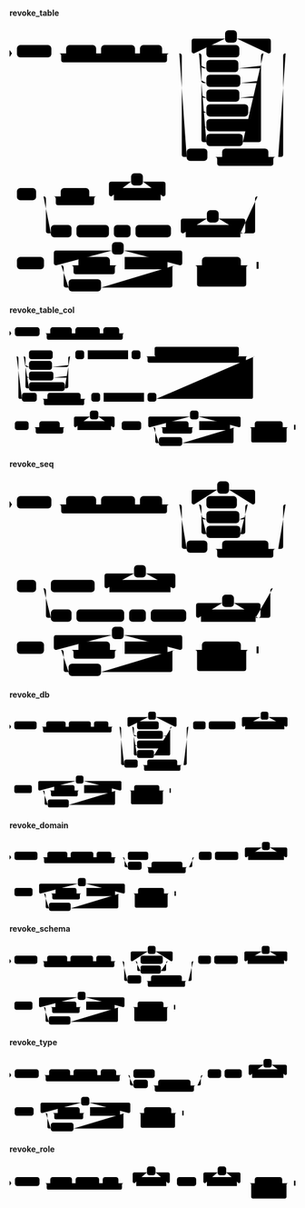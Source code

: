 #### revoke_table

<svg class="rrdiagram" version="1.1" xmlns:xlink="http://www.w3.org/1999/xlink" xmlns="http://www.w3.org/2000/svg" width="581" height="540" viewbox="0 0 581 540"><path class="connector" d="M0 52h15m70 0h30m61 0h10m69 0h10m45 0h20m-230 0q5 0 5 5v8q0 5 5 5h205q5 0 5-5v-8q0-5 5-5m5 0h50m-5 0q-5 0-5-5v-20q0-5 5-5h63m24 0h64q5 0 5 5v20q0 5-5 5m-146 0h20m67 0h54m-131 25q0 5 5 5h5m65 0h41q5 0 5-5m-121 30q0 5 5 5h5m69 0h37q5 0 5-5m-121 30q0 5 5 5h5m67 0h39q5 0 5-5m-121 30q0 5 5 5h5m85 0h21q5 0 5-5m-121 30q0 5 5 5h5m101 0h5q5 0 5-5m-126-145q5 0 5 5v170q0 5 5 5h5m74 0h32q5 0 5-5v-170q0-5 5-5m5 0h45m-221 0q5 0 5 5v200q0 5 5 5h5m42 0h30m94 0h20m-129 0q5 0 5 5v8q0 5 5 5h104q5 0 5-5v-8q0-5 5-5m5 0h5q5 0 5-5v-200q0-5 5-5m5 0h7m2 0h2m2 0h2m-581 290h2m2 0h2m2 0h7m39 0h50m58 0h20m-93 0q5 0 5 5v8q0 5 5 5h68q5 0 5-5v-8q0-5 5-5m5 0h30m-5 0q-5 0-5-5v-20q0-5 5-5h40m24 0h41q5 0 5 5v20q0 5-5 5m-5 0h202m-440 0q5 0 5 5v65q0 5 5 5h5m42 0h10m66 0h10m34 0h10m72 0h30m-5 0q-5 0-5-5v-20q0-5 5-5h48m24 0h49q5 0 5 5v20q0 5-5 5m-5 0h25q5 0 5-5v-65q0-5 5-5m5 0h7m2 0h2m2 0h2m-524 140h2m2 0h2m2 0h7m55 0h30m-5 0q-5 0-5-5v-20q0-5 5-5h113m24 0h114q5 0 5 5v20q0 5-5 5m-246 0h40m64 0h20m-99 0q5 0 5 5v8q0 5 5 5h74q5 0 5-5v-8q0-5 5-5m5 0h10m87 0h20m-236 0q5 0 5 5v35q0 5 5 5h5m66 0h140q5 0 5-5v-35q0-5 5-5m5 0h50m79 0h21m-110 25q0 5 5 5h5m80 0h5q5 0 5-5m-105-25q5 0 5 5v33q0 5 5 5h90q5 0 5-5v-33q0-5 5-5m5 0h15"/><polygon points="0,59 5,52 0,45" style="fill:black;stroke-width:0"/><rect class="literal" x="15" y="35" width="70" height="25" rx="7"/><text class="text" x="25" y="52">REVOKE</text><rect class="literal" x="115" y="35" width="61" height="25" rx="7"/><text class="text" x="125" y="52">GRANT</text><rect class="literal" x="186" y="35" width="69" height="25" rx="7"/><text class="text" x="196" y="52">OPTION</text><rect class="literal" x="265" y="35" width="45" height="25" rx="7"/><text class="text" x="275" y="52">FOR</text><rect class="literal" x="438" y="5" width="24" height="25" rx="7"/><text class="text" x="448" y="22">,</text><rect class="literal" x="400" y="35" width="67" height="25" rx="7"/><text class="text" x="410" y="52">SELECT</text><rect class="literal" x="400" y="65" width="65" height="25" rx="7"/><text class="text" x="410" y="82">INSERT</text><rect class="literal" x="400" y="95" width="69" height="25" rx="7"/><text class="text" x="410" y="112">UPDATE</text><rect class="literal" x="400" y="125" width="67" height="25" rx="7"/><text class="text" x="410" y="142">DELETE</text><rect class="literal" x="400" y="155" width="85" height="25" rx="7"/><text class="text" x="410" y="172">TRUNCATE</text><rect class="literal" x="400" y="185" width="101" height="25" rx="7"/><text class="text" x="410" y="202">REFERENCES</text><rect class="literal" x="400" y="215" width="74" height="25" rx="7"/><text class="text" x="410" y="232">TRIGGER</text><rect class="literal" x="360" y="245" width="42" height="25" rx="7"/><text class="text" x="370" y="262">ALL</text><rect class="literal" x="432" y="245" width="94" height="25" rx="7"/><text class="text" x="442" y="262">PRIVILEGES</text><rect class="literal" x="15" y="325" width="39" height="25" rx="7"/><text class="text" x="25" y="342">ON</text><rect class="literal" x="104" y="325" width="58" height="25" rx="7"/><text class="text" x="114" y="342">TABLE</text><rect class="literal" x="247" y="295" width="24" height="25" rx="7"/><text class="text" x="257" y="312">,</text><a xlink:href="../../../syntax_resources/grammar_diagrams#table-name"><rect class="rule" x="212" y="325" width="95" height="25"/><text class="text" x="222" y="342">table_name</text></a><rect class="literal" x="84" y="400" width="42" height="25" rx="7"/><text class="text" x="94" y="417">ALL</text><rect class="literal" x="136" y="400" width="66" height="25" rx="7"/><text class="text" x="146" y="417">TABLES</text><rect class="literal" x="212" y="400" width="34" height="25" rx="7"/><text class="text" x="222" y="417">IN</text><rect class="literal" x="256" y="400" width="72" height="25" rx="7"/><text class="text" x="266" y="417">SCHEMA</text><rect class="literal" x="401" y="370" width="24" height="25" rx="7"/><text class="text" x="411" y="387">,</text><a xlink:href="../../../syntax_resources/grammar_diagrams#schema-name"><rect class="rule" x="358" y="400" width="111" height="25"/><text class="text" x="368" y="417">schema_name</text></a><rect class="literal" x="15" y="465" width="55" height="25" rx="7"/><text class="text" x="25" y="482">FROM</text><rect class="literal" x="208" y="435" width="24" height="25" rx="7"/><text class="text" x="218" y="452">,</text><rect class="literal" x="140" y="465" width="64" height="25" rx="7"/><text class="text" x="150" y="482">GROUP</text><a xlink:href="../../../syntax_resources/grammar_diagrams#role-name"><rect class="rule" x="234" y="465" width="87" height="25"/><text class="text" x="244" y="482">role_name</text></a><rect class="literal" x="120" y="510" width="66" height="25" rx="7"/><text class="text" x="130" y="527">PUBLIC</text><rect class="literal" x="391" y="465" width="79" height="25" rx="7"/><text class="text" x="401" y="482">CASCADE</text><rect class="literal" x="391" y="495" width="80" height="25" rx="7"/><text class="text" x="401" y="512">RESTRICT</text><polygon points="502,489 506,489 506,475 502,475" style="fill:black;stroke-width:0"/></svg>

#### revoke_table_col

<svg class="rrdiagram" version="1.1" xmlns:xlink="http://www.w3.org/1999/xlink" xmlns="http://www.w3.org/2000/svg" width="808" height="345" viewbox="0 0 808 345"><path class="connector" d="M0 22h15m70 0h30m61 0h10m69 0h10m45 0h20m-230 0q5 0 5 5v8q0 5 5 5h205q5 0 5-5v-8q0-5 5-5m5 0h7m2 0h2m2 0h2m-345 65h2m2 0h2m2 0h47m67 0h54m-131 25q0 5 5 5h5m65 0h41q5 0 5-5m-121 30q0 5 5 5h5m69 0h37q5 0 5-5m-126-55q5 0 5 5v80q0 5 5 5h5m101 0h5q5 0 5-5v-80q0-5 5-5m5 0h10m25 0h10m114 0h10m25 0h50m-5 0q-5 0-5-5v-17q0-5 5-5h228q5 0 5 5v17q0 5-5 5m-199 0h10m25 0h10m114 0h10m25 0h40m-293 0q5 0 5 5v8q0 5 5 5h268q5 0 5-5v-8q0-5 5-5m5 0h20m-678 0q5 0 5 5v110q0 5 5 5h5m42 0h30m94 0h20m-129 0q5 0 5 5v8q0 5 5 5h104q5 0 5-5v-8q0-5 5-5m5 0h10m25 0h10m114 0h10m25 0h268q5 0 5-5v-110q0-5 5-5m5 0h7m2 0h2m2 0h2m-713 200h2m2 0h2m2 0h7m39 0h30m58 0h20m-93 0q5 0 5 5v8q0 5 5 5h68q5 0 5-5v-8q0-5 5-5m5 0h30m-5 0q-5 0-5-5v-20q0-5 5-5h40m24 0h41q5 0 5 5v20q0 5-5 5m-5 0h30m55 0h30m-5 0q-5 0-5-5v-20q0-5 5-5h113m24 0h114q5 0 5 5v20q0 5-5 5m-246 0h40m64 0h20m-99 0q5 0 5 5v8q0 5 5 5h74q5 0 5-5v-8q0-5 5-5m5 0h10m87 0h20m-236 0q5 0 5 5v35q0 5 5 5h5m66 0h140q5 0 5-5v-35q0-5 5-5m5 0h50m79 0h21m-110 25q0 5 5 5h5m80 0h5q5 0 5-5m-105-25q5 0 5 5v33q0 5 5 5h90q5 0 5-5v-33q0-5 5-5m5 0h15"/><polygon points="0,29 5,22 0,15" style="fill:black;stroke-width:0"/><rect class="literal" x="15" y="5" width="70" height="25" rx="7"/><text class="text" x="25" y="22">REVOKE</text><rect class="literal" x="115" y="5" width="61" height="25" rx="7"/><text class="text" x="125" y="22">GRANT</text><rect class="literal" x="186" y="5" width="69" height="25" rx="7"/><text class="text" x="196" y="22">OPTION</text><rect class="literal" x="265" y="5" width="45" height="25" rx="7"/><text class="text" x="275" y="22">FOR</text><rect class="literal" x="55" y="70" width="67" height="25" rx="7"/><text class="text" x="65" y="87">SELECT</text><rect class="literal" x="55" y="100" width="65" height="25" rx="7"/><text class="text" x="65" y="117">INSERT</text><rect class="literal" x="55" y="130" width="69" height="25" rx="7"/><text class="text" x="65" y="147">UPDATE</text><rect class="literal" x="55" y="160" width="101" height="25" rx="7"/><text class="text" x="65" y="177">REFERENCES</text><rect class="literal" x="186" y="70" width="25" height="25" rx="7"/><text class="text" x="196" y="87">(</text><a xlink:href="../../../syntax_resources/grammar_diagrams#column-names"><rect class="rule" x="221" y="70" width="114" height="25"/><text class="text" x="231" y="87">column_names</text></a><rect class="literal" x="345" y="70" width="25" height="25" rx="7"/><text class="text" x="355" y="87">)</text><rect class="literal" x="420" y="70" width="24" height="25" rx="7"/><text class="text" x="430" y="87">,</text><rect class="literal" x="454" y="70" width="25" height="25" rx="7"/><text class="text" x="464" y="87">(</text><a xlink:href="../../../syntax_resources/grammar_diagrams#column-names"><rect class="rule" x="489" y="70" width="114" height="25"/><text class="text" x="499" y="87">column_names</text></a><rect class="literal" x="613" y="70" width="25" height="25" rx="7"/><text class="text" x="623" y="87">)</text><rect class="literal" x="35" y="190" width="42" height="25" rx="7"/><text class="text" x="45" y="207">ALL</text><rect class="literal" x="107" y="190" width="94" height="25" rx="7"/><text class="text" x="117" y="207">PRIVILEGES</text><rect class="literal" x="231" y="190" width="25" height="25" rx="7"/><text class="text" x="241" y="207">(</text><a xlink:href="../../../syntax_resources/grammar_diagrams#column-names"><rect class="rule" x="266" y="190" width="114" height="25"/><text class="text" x="276" y="207">column_names</text></a><rect class="literal" x="390" y="190" width="25" height="25" rx="7"/><text class="text" x="400" y="207">)</text><rect class="literal" x="15" y="270" width="39" height="25" rx="7"/><text class="text" x="25" y="287">ON</text><rect class="literal" x="84" y="270" width="58" height="25" rx="7"/><text class="text" x="94" y="287">TABLE</text><rect class="literal" x="227" y="240" width="24" height="25" rx="7"/><text class="text" x="237" y="257">,</text><a xlink:href="../../../syntax_resources/grammar_diagrams#table-name"><rect class="rule" x="192" y="270" width="95" height="25"/><text class="text" x="202" y="287">table_name</text></a><rect class="literal" x="317" y="270" width="55" height="25" rx="7"/><text class="text" x="327" y="287">FROM</text><rect class="literal" x="510" y="240" width="24" height="25" rx="7"/><text class="text" x="520" y="257">,</text><rect class="literal" x="442" y="270" width="64" height="25" rx="7"/><text class="text" x="452" y="287">GROUP</text><a xlink:href="../../../syntax_resources/grammar_diagrams#role-name"><rect class="rule" x="536" y="270" width="87" height="25"/><text class="text" x="546" y="287">role_name</text></a><rect class="literal" x="422" y="315" width="66" height="25" rx="7"/><text class="text" x="432" y="332">PUBLIC</text><rect class="literal" x="693" y="270" width="79" height="25" rx="7"/><text class="text" x="703" y="287">CASCADE</text><rect class="literal" x="693" y="300" width="80" height="25" rx="7"/><text class="text" x="703" y="317">RESTRICT</text><polygon points="804,294 808,294 808,280 804,280" style="fill:black;stroke-width:0"/></svg>

#### revoke_seq

<svg class="rrdiagram" version="1.1" xmlns:xlink="http://www.w3.org/1999/xlink" xmlns="http://www.w3.org/2000/svg" width="581" height="405" viewbox="0 0 581 405"><path class="connector" d="M0 52h15m70 0h30m61 0h10m69 0h10m45 0h20m-230 0q5 0 5 5v8q0 5 5 5h205q5 0 5-5v-8q0-5 5-5m5 0h50m-5 0q-5 0-5-5v-20q0-5 5-5h47m24 0h48q5 0 5 5v20q0 5-5 5m-114 0h20m62 0h27m-99 25q0 5 5 5h5m67 0h7q5 0 5-5m-94-25q5 0 5 5v50q0 5 5 5h5m69 0h5q5 0 5-5v-50q0-5 5-5m5 0h77m-221 0q5 0 5 5v80q0 5 5 5h5m42 0h30m94 0h20m-129 0q5 0 5 5v8q0 5 5 5h104q5 0 5-5v-8q0-5 5-5m5 0h5q5 0 5-5v-80q0-5 5-5m5 0h7m2 0h2m2 0h2m-581 170h2m2 0h2m2 0h7m39 0h30m89 0h30m-5 0q-5 0-5-5v-20q0-5 5-5h55m24 0h55q5 0 5 5v20q0 5-5 5m-5 0h213m-471 0q5 0 5 5v50q0 5 5 5h5m42 0h10m97 0h10m34 0h10m72 0h30m-5 0q-5 0-5-5v-20q0-5 5-5h48m24 0h49q5 0 5 5v20q0 5-5 5m-5 0h25q5 0 5-5v-50q0-5 5-5m5 0h7m2 0h2m2 0h2m-555 125h2m2 0h2m2 0h7m55 0h30m-5 0q-5 0-5-5v-20q0-5 5-5h113m24 0h114q5 0 5 5v20q0 5-5 5m-246 0h40m64 0h20m-99 0q5 0 5 5v8q0 5 5 5h74q5 0 5-5v-8q0-5 5-5m5 0h10m87 0h20m-236 0q5 0 5 5v35q0 5 5 5h5m66 0h140q5 0 5-5v-35q0-5 5-5m5 0h50m79 0h21m-110 25q0 5 5 5h5m80 0h5q5 0 5-5m-105-25q5 0 5 5v33q0 5 5 5h90q5 0 5-5v-33q0-5 5-5m5 0h15"/><polygon points="0,59 5,52 0,45" style="fill:black;stroke-width:0"/><rect class="literal" x="15" y="35" width="70" height="25" rx="7"/><text class="text" x="25" y="52">REVOKE</text><rect class="literal" x="115" y="35" width="61" height="25" rx="7"/><text class="text" x="125" y="52">GRANT</text><rect class="literal" x="186" y="35" width="69" height="25" rx="7"/><text class="text" x="196" y="52">OPTION</text><rect class="literal" x="265" y="35" width="45" height="25" rx="7"/><text class="text" x="275" y="52">FOR</text><rect class="literal" x="422" y="5" width="24" height="25" rx="7"/><text class="text" x="432" y="22">,</text><rect class="literal" x="400" y="35" width="62" height="25" rx="7"/><text class="text" x="410" y="52">USAGE</text><rect class="literal" x="400" y="65" width="67" height="25" rx="7"/><text class="text" x="410" y="82">SELECT</text><rect class="literal" x="400" y="95" width="69" height="25" rx="7"/><text class="text" x="410" y="112">UPDATE</text><rect class="literal" x="360" y="125" width="42" height="25" rx="7"/><text class="text" x="370" y="142">ALL</text><rect class="literal" x="432" y="125" width="94" height="25" rx="7"/><text class="text" x="442" y="142">PRIVILEGES</text><rect class="literal" x="15" y="205" width="39" height="25" rx="7"/><text class="text" x="25" y="222">ON</text><rect class="literal" x="84" y="205" width="89" height="25" rx="7"/><text class="text" x="94" y="222">SEQUENCE</text><rect class="literal" x="253" y="175" width="24" height="25" rx="7"/><text class="text" x="263" y="192">,</text><a xlink:href="../../../syntax_resources/grammar_diagrams#sequence-name"><rect class="rule" x="203" y="205" width="124" height="25"/><text class="text" x="213" y="222">sequence_name</text></a><rect class="literal" x="84" y="265" width="42" height="25" rx="7"/><text class="text" x="94" y="282">ALL</text><rect class="literal" x="136" y="265" width="97" height="25" rx="7"/><text class="text" x="146" y="282">SEQUENCES</text><rect class="literal" x="243" y="265" width="34" height="25" rx="7"/><text class="text" x="253" y="282">IN</text><rect class="literal" x="287" y="265" width="72" height="25" rx="7"/><text class="text" x="297" y="282">SCHEMA</text><rect class="literal" x="432" y="235" width="24" height="25" rx="7"/><text class="text" x="442" y="252">,</text><a xlink:href="../../../syntax_resources/grammar_diagrams#schema-name"><rect class="rule" x="389" y="265" width="111" height="25"/><text class="text" x="399" y="282">schema_name</text></a><rect class="literal" x="15" y="330" width="55" height="25" rx="7"/><text class="text" x="25" y="347">FROM</text><rect class="literal" x="208" y="300" width="24" height="25" rx="7"/><text class="text" x="218" y="317">,</text><rect class="literal" x="140" y="330" width="64" height="25" rx="7"/><text class="text" x="150" y="347">GROUP</text><a xlink:href="../../../syntax_resources/grammar_diagrams#role-name"><rect class="rule" x="234" y="330" width="87" height="25"/><text class="text" x="244" y="347">role_name</text></a><rect class="literal" x="120" y="375" width="66" height="25" rx="7"/><text class="text" x="130" y="392">PUBLIC</text><rect class="literal" x="391" y="330" width="79" height="25" rx="7"/><text class="text" x="401" y="347">CASCADE</text><rect class="literal" x="391" y="360" width="80" height="25" rx="7"/><text class="text" x="401" y="377">RESTRICT</text><polygon points="502,354 506,354 506,340 502,340" style="fill:black;stroke-width:0"/></svg>

#### revoke_db

<svg class="rrdiagram" version="1.1" xmlns:xlink="http://www.w3.org/1999/xlink" xmlns="http://www.w3.org/2000/svg" width="897" height="310" viewbox="0 0 897 310"><path class="connector" d="M0 52h15m70 0h30m61 0h10m69 0h10m45 0h20m-230 0q5 0 5 5v8q0 5 5 5h205q5 0 5-5v-8q0-5 5-5m5 0h50m-5 0q-5 0-5-5v-20q0-5 5-5h60m24 0h60q5 0 5 5v20q0 5-5 5m-139 0h20m68 0h46m-124 25q0 5 5 5h5m81 0h18q5 0 5-5m-114 30q0 5 5 5h5m94 0h5q5 0 5-5m-119-55q5 0 5 5v80q0 5 5 5h5m53 0h46q5 0 5-5v-80q0-5 5-5m5 0h52m-221 0q5 0 5 5v110q0 5 5 5h5m42 0h30m94 0h20m-129 0q5 0 5 5v8q0 5 5 5h104q5 0 5-5v-8q0-5 5-5m5 0h5q5 0 5-5v-110q0-5 5-5m5 0h10m39 0h10m84 0h30m-5 0q-5 0-5-5v-20q0-5 5-5h54m24 0h55q5 0 5 5v20q0 5-5 5m-5 0h27m2 0h2m2 0h2m-897 200h2m2 0h2m2 0h7m55 0h30m-5 0q-5 0-5-5v-20q0-5 5-5h113m24 0h114q5 0 5 5v20q0 5-5 5m-246 0h40m64 0h20m-99 0q5 0 5 5v8q0 5 5 5h74q5 0 5-5v-8q0-5 5-5m5 0h10m87 0h20m-236 0q5 0 5 5v35q0 5 5 5h5m66 0h140q5 0 5-5v-35q0-5 5-5m5 0h50m79 0h21m-110 25q0 5 5 5h5m80 0h5q5 0 5-5m-105-25q5 0 5 5v33q0 5 5 5h90q5 0 5-5v-33q0-5 5-5m5 0h15"/><polygon points="0,59 5,52 0,45" style="fill:black;stroke-width:0"/><rect class="literal" x="15" y="35" width="70" height="25" rx="7"/><text class="text" x="25" y="52">REVOKE</text><rect class="literal" x="115" y="35" width="61" height="25" rx="7"/><text class="text" x="125" y="52">GRANT</text><rect class="literal" x="186" y="35" width="69" height="25" rx="7"/><text class="text" x="196" y="52">OPTION</text><rect class="literal" x="265" y="35" width="45" height="25" rx="7"/><text class="text" x="275" y="52">FOR</text><rect class="literal" x="435" y="5" width="24" height="25" rx="7"/><text class="text" x="445" y="22">,</text><rect class="literal" x="400" y="35" width="68" height="25" rx="7"/><text class="text" x="410" y="52">CREATE</text><rect class="literal" x="400" y="65" width="81" height="25" rx="7"/><text class="text" x="410" y="82">CONNECT</text><rect class="literal" x="400" y="95" width="94" height="25" rx="7"/><text class="text" x="410" y="112">TEMPORARY</text><rect class="literal" x="400" y="125" width="53" height="25" rx="7"/><text class="text" x="410" y="142">TEMP</text><rect class="literal" x="360" y="155" width="42" height="25" rx="7"/><text class="text" x="370" y="172">ALL</text><rect class="literal" x="432" y="155" width="94" height="25" rx="7"/><text class="text" x="442" y="172">PRIVILEGES</text><rect class="literal" x="576" y="35" width="39" height="25" rx="7"/><text class="text" x="586" y="52">ON</text><rect class="literal" x="625" y="35" width="84" height="25" rx="7"/><text class="text" x="635" y="52">DATABASE</text><rect class="literal" x="788" y="5" width="24" height="25" rx="7"/><text class="text" x="798" y="22">,</text><a xlink:href="../../../syntax_resources/grammar_diagrams#database-name"><rect class="rule" x="739" y="35" width="123" height="25"/><text class="text" x="749" y="52">database_name</text></a><rect class="literal" x="15" y="235" width="55" height="25" rx="7"/><text class="text" x="25" y="252">FROM</text><rect class="literal" x="208" y="205" width="24" height="25" rx="7"/><text class="text" x="218" y="222">,</text><rect class="literal" x="140" y="235" width="64" height="25" rx="7"/><text class="text" x="150" y="252">GROUP</text><a xlink:href="../../../syntax_resources/grammar_diagrams#role-name"><rect class="rule" x="234" y="235" width="87" height="25"/><text class="text" x="244" y="252">role_name</text></a><rect class="literal" x="120" y="280" width="66" height="25" rx="7"/><text class="text" x="130" y="297">PUBLIC</text><rect class="literal" x="391" y="235" width="79" height="25" rx="7"/><text class="text" x="401" y="252">CASCADE</text><rect class="literal" x="391" y="265" width="80" height="25" rx="7"/><text class="text" x="401" y="282">RESTRICT</text><polygon points="502,259 506,259 506,245 502,245" style="fill:black;stroke-width:0"/></svg>

#### revoke_domain

<svg class="rrdiagram" version="1.1" xmlns:xlink="http://www.w3.org/1999/xlink" xmlns="http://www.w3.org/2000/svg" width="870" height="220" viewbox="0 0 870 220"><path class="connector" d="M0 52h15m70 0h30m61 0h10m69 0h10m45 0h20m-230 0q5 0 5 5v8q0 5 5 5h205q5 0 5-5v-8q0-5 5-5m5 0h30m62 0h144m-221 0q5 0 5 5v20q0 5 5 5h5m42 0h30m94 0h20m-129 0q5 0 5 5v8q0 5 5 5h104q5 0 5-5v-8q0-5 5-5m5 0h5q5 0 5-5v-20q0-5 5-5m5 0h10m39 0h10m71 0h30m-5 0q-5 0-5-5v-20q0-5 5-5h47m24 0h48q5 0 5 5v20q0 5-5 5m-5 0h27m2 0h2m2 0h2m-870 110h2m2 0h2m2 0h7m55 0h30m-5 0q-5 0-5-5v-20q0-5 5-5h113m24 0h114q5 0 5 5v20q0 5-5 5m-246 0h40m64 0h20m-99 0q5 0 5 5v8q0 5 5 5h74q5 0 5-5v-8q0-5 5-5m5 0h10m87 0h20m-236 0q5 0 5 5v35q0 5 5 5h5m66 0h140q5 0 5-5v-35q0-5 5-5m5 0h50m79 0h21m-110 25q0 5 5 5h5m80 0h5q5 0 5-5m-105-25q5 0 5 5v33q0 5 5 5h90q5 0 5-5v-33q0-5 5-5m5 0h15"/><polygon points="0,59 5,52 0,45" style="fill:black;stroke-width:0"/><rect class="literal" x="15" y="35" width="70" height="25" rx="7"/><text class="text" x="25" y="52">REVOKE</text><rect class="literal" x="115" y="35" width="61" height="25" rx="7"/><text class="text" x="125" y="52">GRANT</text><rect class="literal" x="186" y="35" width="69" height="25" rx="7"/><text class="text" x="196" y="52">OPTION</text><rect class="literal" x="265" y="35" width="45" height="25" rx="7"/><text class="text" x="275" y="52">FOR</text><rect class="literal" x="360" y="35" width="62" height="25" rx="7"/><text class="text" x="370" y="52">USAGE</text><rect class="literal" x="360" y="65" width="42" height="25" rx="7"/><text class="text" x="370" y="82">ALL</text><rect class="literal" x="432" y="65" width="94" height="25" rx="7"/><text class="text" x="442" y="82">PRIVILEGES</text><rect class="literal" x="576" y="35" width="39" height="25" rx="7"/><text class="text" x="586" y="52">ON</text><rect class="literal" x="625" y="35" width="71" height="25" rx="7"/><text class="text" x="635" y="52">DOMAIN</text><rect class="literal" x="768" y="5" width="24" height="25" rx="7"/><text class="text" x="778" y="22">,</text><a xlink:href="../../../syntax_resources/grammar_diagrams#domain-name"><rect class="rule" x="726" y="35" width="109" height="25"/><text class="text" x="736" y="52">domain_name</text></a><rect class="literal" x="15" y="145" width="55" height="25" rx="7"/><text class="text" x="25" y="162">FROM</text><rect class="literal" x="208" y="115" width="24" height="25" rx="7"/><text class="text" x="218" y="132">,</text><rect class="literal" x="140" y="145" width="64" height="25" rx="7"/><text class="text" x="150" y="162">GROUP</text><a xlink:href="../../../syntax_resources/grammar_diagrams#role-name"><rect class="rule" x="234" y="145" width="87" height="25"/><text class="text" x="244" y="162">role_name</text></a><rect class="literal" x="120" y="190" width="66" height="25" rx="7"/><text class="text" x="130" y="207">PUBLIC</text><rect class="literal" x="391" y="145" width="79" height="25" rx="7"/><text class="text" x="401" y="162">CASCADE</text><rect class="literal" x="391" y="175" width="80" height="25" rx="7"/><text class="text" x="401" y="192">RESTRICT</text><polygon points="502,169 506,169 506,155 502,155" style="fill:black;stroke-width:0"/></svg>

#### revoke_schema

<svg class="rrdiagram" version="1.1" xmlns:xlink="http://www.w3.org/1999/xlink" xmlns="http://www.w3.org/2000/svg" width="873" height="250" viewbox="0 0 873 250"><path class="connector" d="M0 52h15m70 0h30m61 0h10m69 0h10m45 0h20m-230 0q5 0 5 5v8q0 5 5 5h205q5 0 5-5v-8q0-5 5-5m5 0h50m-5 0q-5 0-5-5v-20q0-5 5-5h47m24 0h47q5 0 5 5v20q0 5-5 5m-113 0h20m68 0h20m-103 0q5 0 5 5v20q0 5 5 5h5m62 0h11q5 0 5-5v-20q0-5 5-5m5 0h78m-221 0q5 0 5 5v50q0 5 5 5h5m42 0h30m94 0h20m-129 0q5 0 5 5v8q0 5 5 5h104q5 0 5-5v-8q0-5 5-5m5 0h5q5 0 5-5v-50q0-5 5-5m5 0h10m39 0h10m72 0h30m-5 0q-5 0-5-5v-20q0-5 5-5h48m24 0h49q5 0 5 5v20q0 5-5 5m-5 0h27m2 0h2m2 0h2m-873 140h2m2 0h2m2 0h7m55 0h30m-5 0q-5 0-5-5v-20q0-5 5-5h113m24 0h114q5 0 5 5v20q0 5-5 5m-246 0h40m64 0h20m-99 0q5 0 5 5v8q0 5 5 5h74q5 0 5-5v-8q0-5 5-5m5 0h10m87 0h20m-236 0q5 0 5 5v35q0 5 5 5h5m66 0h140q5 0 5-5v-35q0-5 5-5m5 0h50m79 0h21m-110 25q0 5 5 5h5m80 0h5q5 0 5-5m-105-25q5 0 5 5v33q0 5 5 5h90q5 0 5-5v-33q0-5 5-5m5 0h15"/><polygon points="0,59 5,52 0,45" style="fill:black;stroke-width:0"/><rect class="literal" x="15" y="35" width="70" height="25" rx="7"/><text class="text" x="25" y="52">REVOKE</text><rect class="literal" x="115" y="35" width="61" height="25" rx="7"/><text class="text" x="125" y="52">GRANT</text><rect class="literal" x="186" y="35" width="69" height="25" rx="7"/><text class="text" x="196" y="52">OPTION</text><rect class="literal" x="265" y="35" width="45" height="25" rx="7"/><text class="text" x="275" y="52">FOR</text><rect class="literal" x="422" y="5" width="24" height="25" rx="7"/><text class="text" x="432" y="22">,</text><rect class="literal" x="400" y="35" width="68" height="25" rx="7"/><text class="text" x="410" y="52">CREATE</text><rect class="literal" x="400" y="65" width="62" height="25" rx="7"/><text class="text" x="410" y="82">USAGE</text><rect class="literal" x="360" y="95" width="42" height="25" rx="7"/><text class="text" x="370" y="112">ALL</text><rect class="literal" x="432" y="95" width="94" height="25" rx="7"/><text class="text" x="442" y="112">PRIVILEGES</text><rect class="literal" x="576" y="35" width="39" height="25" rx="7"/><text class="text" x="586" y="52">ON</text><rect class="literal" x="625" y="35" width="72" height="25" rx="7"/><text class="text" x="635" y="52">SCHEMA</text><rect class="literal" x="770" y="5" width="24" height="25" rx="7"/><text class="text" x="780" y="22">,</text><a xlink:href="../../../syntax_resources/grammar_diagrams#schema-name"><rect class="rule" x="727" y="35" width="111" height="25"/><text class="text" x="737" y="52">schema_name</text></a><rect class="literal" x="15" y="175" width="55" height="25" rx="7"/><text class="text" x="25" y="192">FROM</text><rect class="literal" x="208" y="145" width="24" height="25" rx="7"/><text class="text" x="218" y="162">,</text><rect class="literal" x="140" y="175" width="64" height="25" rx="7"/><text class="text" x="150" y="192">GROUP</text><a xlink:href="../../../syntax_resources/grammar_diagrams#role-name"><rect class="rule" x="234" y="175" width="87" height="25"/><text class="text" x="244" y="192">role_name</text></a><rect class="literal" x="120" y="220" width="66" height="25" rx="7"/><text class="text" x="130" y="237">PUBLIC</text><rect class="literal" x="391" y="175" width="79" height="25" rx="7"/><text class="text" x="401" y="192">CASCADE</text><rect class="literal" x="391" y="205" width="80" height="25" rx="7"/><text class="text" x="401" y="222">RESTRICT</text><polygon points="502,199 506,199 506,185 502,185" style="fill:black;stroke-width:0"/></svg>

#### revoke_type

<svg class="rrdiagram" version="1.1" xmlns:xlink="http://www.w3.org/1999/xlink" xmlns="http://www.w3.org/2000/svg" width="831" height="220" viewbox="0 0 831 220"><path class="connector" d="M0 52h15m70 0h30m61 0h10m69 0h10m45 0h20m-230 0q5 0 5 5v8q0 5 5 5h205q5 0 5-5v-8q0-5 5-5m5 0h30m62 0h144m-221 0q5 0 5 5v20q0 5 5 5h5m42 0h30m94 0h20m-129 0q5 0 5 5v8q0 5 5 5h104q5 0 5-5v-8q0-5 5-5m5 0h5q5 0 5-5v-20q0-5 5-5m5 0h10m39 0h10m50 0h30m-5 0q-5 0-5-5v-20q0-5 5-5h38m24 0h39q5 0 5 5v20q0 5-5 5m-5 0h27m2 0h2m2 0h2m-831 110h2m2 0h2m2 0h7m55 0h30m-5 0q-5 0-5-5v-20q0-5 5-5h113m24 0h114q5 0 5 5v20q0 5-5 5m-246 0h40m64 0h20m-99 0q5 0 5 5v8q0 5 5 5h74q5 0 5-5v-8q0-5 5-5m5 0h10m87 0h20m-236 0q5 0 5 5v35q0 5 5 5h5m66 0h140q5 0 5-5v-35q0-5 5-5m5 0h50m79 0h21m-110 25q0 5 5 5h5m80 0h5q5 0 5-5m-105-25q5 0 5 5v33q0 5 5 5h90q5 0 5-5v-33q0-5 5-5m5 0h15"/><polygon points="0,59 5,52 0,45" style="fill:black;stroke-width:0"/><rect class="literal" x="15" y="35" width="70" height="25" rx="7"/><text class="text" x="25" y="52">REVOKE</text><rect class="literal" x="115" y="35" width="61" height="25" rx="7"/><text class="text" x="125" y="52">GRANT</text><rect class="literal" x="186" y="35" width="69" height="25" rx="7"/><text class="text" x="196" y="52">OPTION</text><rect class="literal" x="265" y="35" width="45" height="25" rx="7"/><text class="text" x="275" y="52">FOR</text><rect class="literal" x="360" y="35" width="62" height="25" rx="7"/><text class="text" x="370" y="52">USAGE</text><rect class="literal" x="360" y="65" width="42" height="25" rx="7"/><text class="text" x="370" y="82">ALL</text><rect class="literal" x="432" y="65" width="94" height="25" rx="7"/><text class="text" x="442" y="82">PRIVILEGES</text><rect class="literal" x="576" y="35" width="39" height="25" rx="7"/><text class="text" x="586" y="52">ON</text><rect class="literal" x="625" y="35" width="50" height="25" rx="7"/><text class="text" x="635" y="52">TYPE</text><rect class="literal" x="738" y="5" width="24" height="25" rx="7"/><text class="text" x="748" y="22">,</text><a xlink:href="../../../syntax_resources/grammar_diagrams#type-name"><rect class="rule" x="705" y="35" width="91" height="25"/><text class="text" x="715" y="52">type_name</text></a><rect class="literal" x="15" y="145" width="55" height="25" rx="7"/><text class="text" x="25" y="162">FROM</text><rect class="literal" x="208" y="115" width="24" height="25" rx="7"/><text class="text" x="218" y="132">,</text><rect class="literal" x="140" y="145" width="64" height="25" rx="7"/><text class="text" x="150" y="162">GROUP</text><a xlink:href="../../../syntax_resources/grammar_diagrams#role-name"><rect class="rule" x="234" y="145" width="87" height="25"/><text class="text" x="244" y="162">role_name</text></a><rect class="literal" x="120" y="190" width="66" height="25" rx="7"/><text class="text" x="130" y="207">PUBLIC</text><rect class="literal" x="391" y="145" width="79" height="25" rx="7"/><text class="text" x="401" y="162">CASCADE</text><rect class="literal" x="391" y="175" width="80" height="25" rx="7"/><text class="text" x="401" y="192">RESTRICT</text><polygon points="502,169 506,169 506,155 502,155" style="fill:black;stroke-width:0"/></svg>

#### revoke_role

<svg class="rrdiagram" version="1.1" xmlns:xlink="http://www.w3.org/1999/xlink" xmlns="http://www.w3.org/2000/svg" width="801" height="100" viewbox="0 0 801 100"><path class="connector" d="M0 52h15m69 0h30m61 0h10m66 0h10m44 0h20m-226 0q5 0 5 5v8q0 5 5 5h201q5 0 5-5v-8q0-5 5-5m5 0h30m-5 0q-5 0-5-5v-20q0-5 5-5h35m24 0h35q5 0 5 5v20q0 5-5 5m-5 0h30m54 0h30m-5 0q-5 0-5-5v-20q0-5 5-5h35m24 0h35q5 0 5 5v20q0 5-5 5m-5 0h50m77 0h22m-109 25q0 5 5 5h5m79 0h5q5 0 5-5m-104-25q5 0 5 5v33q0 5 5 5h89q5 0 5-5v-33q0-5 5-5m5 0h15"/><polygon points="0,59 5,52 0,45" style="fill:black;stroke-width:0"/><rect class="literal" x="15" y="35" width="69" height="25" rx="7"/><text class="text" x="25" y="52">REVOKE</text><rect class="literal" x="114" y="35" width="61" height="25" rx="7"/><text class="text" x="124" y="52">ADMIN</text><rect class="literal" x="185" y="35" width="66" height="25" rx="7"/><text class="text" x="195" y="52">OPTION</text><rect class="literal" x="261" y="35" width="44" height="25" rx="7"/><text class="text" x="271" y="52">FOR</text><rect class="literal" x="385" y="5" width="24" height="25" rx="7"/><text class="text" x="395" y="22">,</text><a xlink:href="../../../syntax_resources/grammar_diagrams#role-name"><rect class="rule" x="355" y="35" width="84" height="25"/><text class="text" x="365" y="52">role_name</text></a><rect class="literal" x="469" y="35" width="54" height="25" rx="7"/><text class="text" x="479" y="52">FROM</text><rect class="literal" x="583" y="5" width="24" height="25" rx="7"/><text class="text" x="593" y="22">,</text><a xlink:href="../../../syntax_resources/grammar_diagrams#role-name"><rect class="rule" x="553" y="35" width="84" height="25"/><text class="text" x="563" y="52">role_name</text></a><rect class="literal" x="687" y="35" width="77" height="25" rx="7"/><text class="text" x="697" y="52">CASCADE</text><rect class="literal" x="687" y="65" width="79" height="25" rx="7"/><text class="text" x="697" y="82">RESTRICT</text><polygon points="797,59 801,59 801,45 797,45" style="fill:black;stroke-width:0"/></svg>

